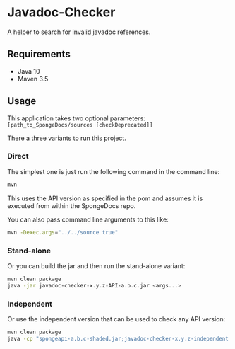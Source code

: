 Javadoc-Checker
===============

A helper to search for invalid javadoc references.

Requirements
------------

* Java 10
* Maven 3.5

Usage
-----

This application takes two optional parameters: `[path_to_SpongeDocs/sources [checkDeprecated]]`

There a three variants to run this project.

### Direct

The simplest one is just run the following command in the command line:

````bash
mvn
````

This uses the API version as specified in the pom and assumes it is executed from within the SpongeDocs repo.

You can also pass command line arguments to this like:

````bash
mvn -Dexec.args="../../source true"
````

### Stand-alone

Or you can build the jar and then run the stand-alone variant:

````bash
mvn clean package
java -jar javadoc-checker-x.y.z-API-a.b.c.jar <args...>
````

### Independent

Or use the independent version that can be used to check any API version:

````bash
mvn clean package
java -cp "spongeapi-a.b.c-shaded.jar;javadoc-checker-x.y.z-independent.jar" org.spongepowered.docs.tools.javadoc.Main <args...>
````

